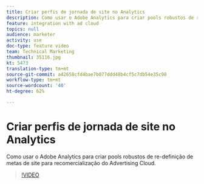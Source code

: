 ```yaml
---
title: Criar perfis de jornada de site no Analytics
description: Como usar o Adobe Analytics para criar pools robustos de redirecionamento de site para remarketing da Advertising Cloud.
feature: integration with ad cloud
topics: null
audience: marketer
activity: use
doc-type: feature video
team: Technical Marketing
thumbnail: 35116.jpg
kt: 5473
translation-type: tm+mt
source-git-commit: a42658cfd4bae7b077ddd48b4cf5c7db54e35c98
workflow-type: tm+mt
source-wordcount: '40'
ht-degree: 62%

---
```



# Criar perfis de jornada de site no Analytics

Como usar o Adobe Analytics para criar pools robustos de re-definição de metas de site para recomercialização do Advertising Cloud.

>[!VIDEO](https://video.tv.adobe.com/v/35116/?quality=12&learn=on)
